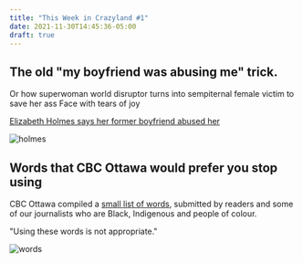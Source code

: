 ```yaml
---
title: "This Week in Crazyland #1"
date: 2021-11-30T14:45:36-05:00
draft: true
---
```


## The old "my boyfriend was abusing me" trick.

Or how superwoman world disruptor turns into sempiternal female victim to save her ass Face with tears of joy

[Elizabeth Holmes says her former boyfriend abused her](https://www.nytimes.com/live/2021/11/30/business/news-business-stock-market/catch-up-elizabeth-holmes-says-her-former-boyfriend-abused-her)

![holmes](/images/holmes.png)

## Words that CBC Ottawa would prefer you stop using

CBC Ottawa compiled a [small list of words](https://www.cbc.ca/news/canada/ottawa/words-and-phrases-commonly-used-offensive-english-language-1.6252274?cmp=rss), submitted by readers and some of our journalists who are Black, Indigenous and people of colour.

"Using these words is not appropriate."

![words](/images/words.png)